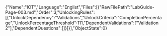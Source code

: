 {"Name":"IOT","Language":"Englist","Files":[{"RawFilePath":"LabGuide-Page-003.md","Order":3,"UnlockingRules":[{"UnlockDependency":"Validations","UnlockCriteria":"CompletionPercentage","UnlockPercentageThreshold":111,"DependentValidations":["Validation 2"],"DependentQuestions":[]}]}],"ObjectState":0}